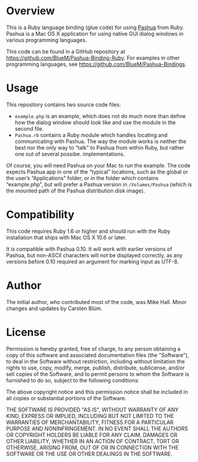 Overview
===========

This is a Ruby language binding (glue code) for using [Pashua](http://www.bluem.net/jump/pashua) from Ruby. Pashua is a Mac OS X application for using native GUI dialog windows in various programming languages.

This code can be found in a GitHub repository at https://github.com/BlueM/Pashua-Binding-Ruby. For examples in other programming languages, see https://github.com/BlueM/Pashua-Bindings.


Usage
======
This repository contains two source code files:
* `example.php` is an example, which does not do much more than define how the dialog window should look like and use the module in the second file.
* `Pashua.rb` contains a Ruby module which handles locating and communicating with Pashua. The way the module works is neither the best nor the only way to “talk” to Pashua from within Ruby, but rather one out of several possibe. implementations.

Of course, you will need Pashua on your Mac to run the example. The code expects Pashua.app in one of the “typical” locations, such as the global or the user’s “Applications” folder, or in the folder which contains “example.php”, but will prefer a Pashua version in `/Volumes/Pashua` (which is the mounted path of the Pashua distribution disk image).


Compatibility
=============
This code requires Ruby 1.6 or higher and should run with the Ruby installation that ships with Mac OS X 10.6 or later.

It is compatible with Pashua 0.10. It will work with earlier versions of Pashua, but non-ASCII characters will not be displayed correctly, as any versions before 0.10 required an argument for marking input as UTF-8.


Author
=========
The initial author, who contributed most of the code, was Mike Hall. Minor changes and updates by Carsten Blüm.


License
=========
Permission is hereby granted, free of charge, to any person obtaining a copy
of this software and associated documentation files (the "Software"), to deal
in the Software without restriction, including without limitation the rights
to use, copy, modify, merge, publish, distribute, sublicense, and/or sell
copies of the Software, and to permit persons to whom the Software is
furnished to do so, subject to the following conditions:

The above copyright notice and this permission notice shall be included in all
copies or substantial portions of the Software.

THE SOFTWARE IS PROVIDED "AS IS", WITHOUT WARRANTY OF ANY KIND, EXPRESS OR
IMPLIED, INCLUDING BUT NOT LIMITED TO THE WARRANTIES OF MERCHANTABILITY,
FITNESS FOR A PARTICULAR PURPOSE AND NONINFRINGEMENT. IN NO EVENT SHALL THE
AUTHORS OR COPYRIGHT HOLDERS BE LIABLE FOR ANY CLAIM, DAMAGES OR OTHER
LIABILITY, WHETHER IN AN ACTION OF CONTRACT, TORT OR OTHERWISE, ARISING FROM,
OUT OF OR IN CONNECTION WITH THE SOFTWARE OR THE USE OR OTHER DEALINGS IN THE
SOFTWARE.

